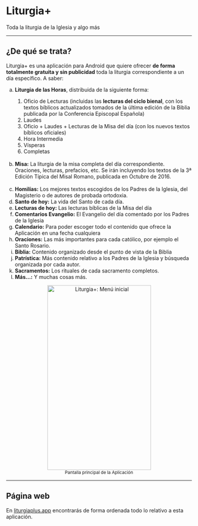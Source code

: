 # Liturgia+

Toda la liturgia de la Iglesia y algo más

***

## ¿De qué se trata?

<p>Liturgia+ es una aplicación para Android que quiere ofrecer <b>de forma totalmente gratuita y sin publicidad</b> toda la liturgia correspondiente a un día específico. A saber:</p>
<ol type="a">

<li><b>Liturgia de las Horas</b>, distribuida de la siguiente forma:</li>
<ol type="1">
<li>Oficio de Lecturas (incluidas las <b>lecturas del ciclo bienal</b>, con los textos bíblicos actualizados tomados de la última edición de la Biblia publicada por la Conferencia Episcopal Española)</li>
<li>Laudes</li>
<li>Oficio + Laudes + Lecturas de la Misa del día (con los nuevos textos bíblicos oficiales)</li>
<li>Hora Intermedia</li>
<li>Vísperas</li> 
<li>Completas</li> 
</ol>

<br>
<li><b>Misa:</b> La liturgia de la misa completa del día correspondiente. Oraciones, lecturas, prefacios, etc. Se irán incluyendo los textos de la 3ª Edición Típica del Misal Romano, publicada en Octubre de 2016.</li>
<br>
<li><b>Homilías:</b> Los mejores textos escogidos de los Padres de la Iglesia, del Magisterio o de autores de probada ortodoxia.</li>
<li><b>Santo de hoy:</b> La vida del Santo de cada día.</li>
<li><b>Lecturas de hoy:</b> Las lecturas bíblicas de la Misa del día</li>
<li><b>Comentarios Evangelio:</b> El Evangelio del día comentado por los Padres de la Iglesia</li>
<li><b>Calendario:</b> Para poder escoger todo el contenido que ofrece la Aplicación en una fecha cualquiera</li>
<li><b>Oraciones:</b> Las más importantes para cada católico, por ejemplo el Santo Rosario.</li>
<li><b>Biblia:</b> Contenido organizado desde el punto de vista de la Biblia</li>
<li><b>Patrística:</b> Más contenido relativo a los Padres de la Iglesia y búsqueda organizada por cada autor.</li>
<li><b>Sacramentos:</b> Los rituales de cada sacramento completos.</li>
<li><b>Más...:</b> Y muchas cosas más.</li>

</ol>
<p align="center">
<a data-flickr-embed="true" href="https://www.flickr.com/photos/144291848@N08/43235841245/in/dateposted-public/" title="Liturgia+: Menú inicial"><img src="https://live.staticflickr.com/65535/43235841245_c8b6bb08d9.jpg" width="281" height="500" alt="Liturgia+: Menú inicial"></a>
<br><small>Pantalla principal de la Aplicación</small></p>

***

## Página web

<p>En <a href="https://www.liturgiaplus.app">liturgiaplus.app</a> encontrarás de forma ordenada todo lo relativo a esta aplicación.</p>
